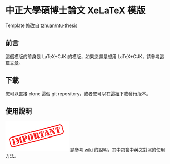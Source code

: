 # 中正大學碩博士論文 XeLaTeX 模版

Template 修改自 [tzhuan/ntu-thesis](https://github.com/tzhuan/ntu-thesis)

前言
----------

這個模版的前身是 LaTeX+CJK 的模版，如果您還是想用 LaTeX+CJK，請參考[這篇文章](http://www.csie.ntu.edu.tw/~tzhuan/www/resources/ntu/)。

下載
----------
您可以直接 clone 這個 git repository，或者您可以在[這裡](https://github.com/HTLife/ccu-thesis/tags)下載發行版本。

使用說明
----------
![](https://github.com/HTLife/ccu-thesis/raw/master/doc_fig/Important.png)
請參考 [wiki](https://github.com/tzhuan/ntu-thesis/wiki) 的說明，其中包含中英文對照的使用方法。

